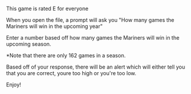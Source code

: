 This game is rated E for everyone

When you open the file, a prompt will ask you "How many games the Mariners will win in the upcoming year"

Enter a number based off how many games the Mariners will win in the upcoming season. 

*Note that there are only 162 games in a season.

Based off of your response, there will be an alert which will either tell you that you are correct, youre too high or you're too low.

Enjoy!